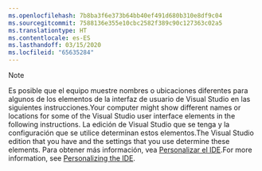```yaml
---
ms.openlocfilehash: 7b8ba3f6e373b64bb40ef491d680b310e8df9c04
ms.sourcegitcommit: 7588136e355e10cbc2582f389c90c127363c02a5
ms.translationtype: HT
ms.contentlocale: es-ES
ms.lasthandoff: 03/15/2020
ms.locfileid: "65635284"
---
```


> [!NOTE]
> <span data-ttu-id="db7df-101">Es posible que el equipo muestre nombres o ubicaciones diferentes para algunos de los elementos de la interfaz de usuario de Visual Studio en las siguientes instrucciones.</span><span class="sxs-lookup"><span data-stu-id="db7df-101">Your computer might show different names or locations for some of the Visual Studio user interface elements in the following instructions.</span></span> <span data-ttu-id="db7df-102">La edición de Visual Studio que se tenga y la configuración que se utilice determinan estos elementos.</span><span class="sxs-lookup"><span data-stu-id="db7df-102">The Visual Studio edition that you have and the settings that you use determine these elements.</span></span> <span data-ttu-id="db7df-103">Para obtener más información, vea [Personalizar el IDE](/visualstudio/ide/personalizing-the-visual-studio-ide).</span><span class="sxs-lookup"><span data-stu-id="db7df-103">For more information, see [Personalizing the IDE](/visualstudio/ide/personalizing-the-visual-studio-ide).</span></span>

